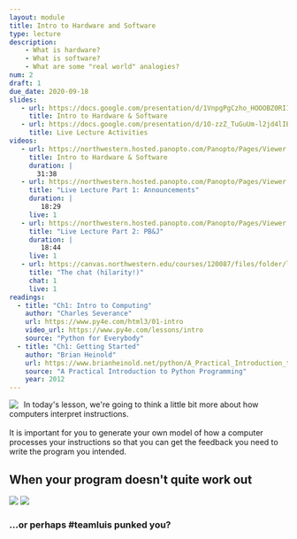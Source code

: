 ```yaml
---
layout: module
title: Intro to Hardware and Software
type: lecture
description: 
    - What is hardware?
    - What is software?
    - What are some "real world" analogies?
num: 2
draft: 1
due_date: 2020-09-18
slides:
   - url: https://docs.google.com/presentation/d/1VnpgPgCzho_HOOOBZ0RI1D7a6xNXk95PdM7T6YdqYp0/edit?usp=sharing
     title: Intro to Hardware & Software
   - url: https://docs.google.com/presentation/d/1O-zzZ_TuGuUm-l2jd4lIBF9pEr-H0F9A8VU7XKopyk4/edit?usp=sharing
     title: Live Lecture Activities
videos:
   - url: https://northwestern.hosted.panopto.com/Panopto/Pages/Viewer.aspx?id=21156fcc-da06-4c59-b6e5-ac3800cf3cd1
     title: Intro to Hardware & Software
     duration: |
       31:38
   - url: https://northwestern.hosted.panopto.com/Panopto/Pages/Viewer.aspx?id=072fd545-0342-4131-877a-ac3b003e8eeb
     title: "Live Lecture Part 1: Announcements"
     duration: |
        18:29
     live: 1
   - url: https://northwestern.hosted.panopto.com/Panopto/Pages/Viewer.aspx?id=cc3c1c38-c571-47eb-8969-ac3b003e8eac
     title: "Live Lecture Part 2: PB&J"
     duration: |
        18:44
     live: 1
   - url: https://canvas.northwestern.edu/courses/120087/files/folder/lecture_transcripts?preview=9465377
     title: "The chat (hilarity!)"
     chat: 1
     live: 1
readings:
  - title: "Ch1: Intro to Computing"
    author: "Charles Severance"
    url: https://www.py4e.com/html3/01-intro
    video_url: https://www.py4e.com/lessons/intro
    source: "Python for Everybody"
  - title: "Ch1: Getting Started"
    author: "Brian Heinold"
    url: https://www.brianheinold.net/python/A_Practical_Introduction_to_Python_Programming_Heinold.pdf
    source: "A Practical Introduction to Python Programming"
    year: 2012
---
```


<img src="../assets/images/lectures/pbj.png" style="max-width:300px;float:left;margin-right:10px;" /> In today's lesson, we're going to think a little bit more about how computers interpret instructions. <br><br>It is important for you to generate your own model of how a computer processes your instructions so that you can get the feedback you need to write the program you intended.

## When your program doesn't quite work out
<img src="../assets/images/lectures/pbj_irl.jpg" style="max-height:250px;" />
<img src="../assets/images/lectures/seamus.jpg" style="max-height:250px;" />
<h3>...or perhaps <strong>#teamluis</strong> punked you?</h3>

